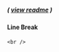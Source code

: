 ##### ( [view readme](https://github.com/students-at-thinkful/html_dom_element_tags/blob/master/README.md) )

#### Line Break
```
<br />
```
